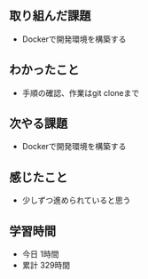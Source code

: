 ## 取り組んだ課題
- Dockerで開発環境を構築する
## わかったこと
- 手順の確認、作業はgit cloneまで
## 次やる課題
- Dockerで開発環境を構築する
## 感じたこと
- 少しずつ進められていると思う
## 学習時間
- 今日 1時間
- 累計 329時間
